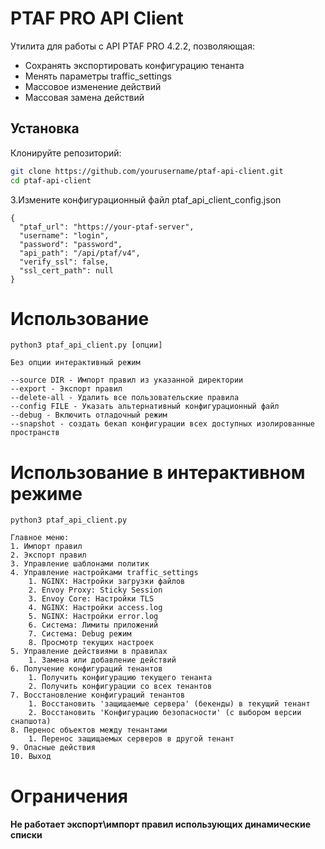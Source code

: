 # PTAF PRO API Client

Утилита для работы с API PTAF PRO 4.2.2, позволяющая:
- Сохранять экспортировать конфигурацию тенанта
- Менять параметры traffic_settings
- Массовое изменение действий
- Массовая замена действий



## Установка
Клонируйте репозиторий:
```bash
git clone https://github.com/yourusername/ptaf-api-client.git
cd ptaf-api-client
```


3.Измените конфигурационный файл ptaf_api_client_config.json

```
{
  "ptaf_url": "https://your-ptaf-server",
  "username": "login",
  "password": "password",
  "api_path": "/api/ptaf/v4",
  "verify_ssl": false,
  "ssl_cert_path": null
}
```

# Использование
```
python3 ptaf_api_client.py [опции]

Без опции интерактивный режим

--source DIR - Импорт правил из указанной директории
--export - Экспорт правил
--delete-all - Удалить все пользовательские правила
--config FILE - Указать альтернативный конфигурационный файл
--debug - Включить отладочный режим
--snapshot - создать бекап конфигурации всех доступных изолированные пространств

```

# Использование в интерактивном режиме
```
python3 ptaf_api_client.py

Главное меню:
1. Импорт правил
2. Экспорт правил
3. Управление шаблонами политик
4. Управление настройками traffic_settings
    1. NGINX: Настройки загрузки файлов
    2. Envoy Proxy: Sticky Session
    3. Envoy Core: Настройки TLS
    4. NGINX: Настройки access.log
    5. NGINX: Настройки error.log
    6. Система: Лимиты приложений
    7. Система: Debug режим
    8. Просмотр текущих настроек
5. Управление действиями в правилах
    1. Замена или добавление действий
6. Получение конфигураций тенантов
    1. Получить конфигурацию текущего тенанта
    2. Получить конфигурации со всех тенантов
7. Восстановление конфигураций тенантов
    1. Восстановить 'защищаемые сервера' (бекенды) в текущий тенант
    2. Восстановить 'Конфигурацию безопасности' (с выбором версии снапшота)
8. Перенос объектов между тенантами
    1. Перенос защищаемых серверов в другой тенант
9. Опасные действия
10. Выход
```


# Ограничения
#### Не работает экспорт\импорт правил использующих динамические списки

